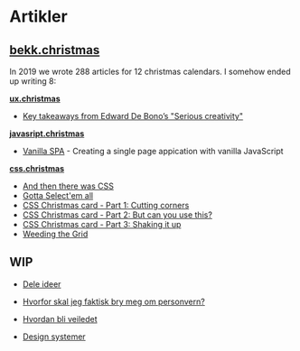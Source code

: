 # Artikler

## [bekk.christmas](https://bekk.christmas/)
In 2019 we wrote 288 articles for 12 christmas calendars. I somehow ended up writing 8:

**[ux.christmas](https://ux.christmas/)**
- [Key takeaways from Edward De Bono’s "Serious creativity"](https://ux.christmas/2019/2)

**[javasript.christmas](https://javascript.christmas/)**
- [Vanilla SPA](https://javascript.christmas/2019/12) - Creating a single page appication with vanilla JavaScript

**[css.christmas](https://css.christmas/)**
- [And then there was CSS](https://css.christmas/2019/1)
- [Gotta Select'em all](https://css.christmas/2019/5)
- [CSS Christmas card - Part 1: Cutting corners](https://css.christmas/2019/12)
- [CSS Christmas card - Part 2: But can you use this?](https://css.christmas/2019/13)
- [CSS Christmas card - Part 3: Shaking it up](https://css.christmas/2019/14)
- [Weeding the Grid](https://css.christmas/2019/18)





## WIP

- [Dele ideer](/artikler/sharing_ideas)
- [Hvorfor skal jeg faktisk bry meg om personvern?](/artikler/privacy_why_care)
- [Hvordan bli veiledet](/artikler/hvordan-bli-veiledet)

- [Design systemer](/artikler/design-systemer)


